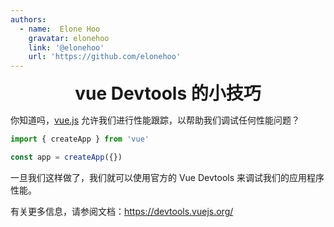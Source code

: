 ```yaml
---
authors:
  - name:  Elone Hoo
    gravatar: elonehoo
    link: '@elonehoo'
    url: 'https://github.com/elonehoo'
---
```


<h1 align="center" style="margin:0;">vue Devtools 的小技巧</h1>

<script setup>
import Author from '@theme/components/Author.vue'
import AuthorGrop from '@theme/components/AuthorGrop.vue'
import MouseListenerEvent from '@theme/components/vue/vue3/MouseListenerEvent.vue'
</script>

<AuthorGrop>
  <Author />
</AuthorGrop>

你知道吗，[vue.js](https://cn.vuejs.org) 允许我们进行性能跟踪，以帮助我们调试任何性能问题？

```ts
import { createApp } from 'vue'

const app = createApp({})
```

一旦我们这样做了，我们就可以使用官方的 Vue Devtools 来调试我们的应用程序性能。

有关更多信息，请参阅文档：https://devtools.vuejs.org/
